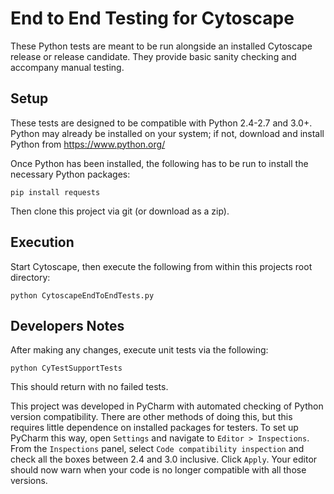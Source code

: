 # End to End Testing for Cytoscape

These Python tests are meant to be run alongside an installed Cytoscape release or release candidate. They provide basic sanity checking and accompany manual testing.

## Setup

These tests are designed to be compatible with Python 2.4-2.7 and 3.0+. Python may already be installed on your system; if not, download and install Python from https://www.python.org/

Once Python has been installed, the following has to be run to install the necessary Python packages:

```
pip install requests
```

Then clone this project via git (or download as a zip).

## Execution

Start Cytoscape, then execute the following from within this projects root directory:

```
python CytoscapeEndToEndTests.py 
```

## Developers Notes

After making any changes, execute unit tests via the following:

```
python CyTestSupportTests
```

This should return with no failed tests.

This project was developed in PyCharm with automated checking of Python version compatibility. There are other methods of doing this, but this requires little dependence on installed packages for testers. To set up PyCharm this way, open `Settings` and navigate to `Editor > Inspections`. From the `Inspections` panel, select `Code compatibility inspection` and check all the boxes between 2.4 and 3.0 inclusive. Click `Apply`. Your editor should now warn when your code is no longer compatible with all those versions.



